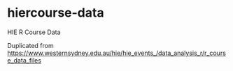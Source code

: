 # hiercourse-data
HIE R Course Data

Duplicated from https://www.westernsydney.edu.au/hie/hie_events_/data_analysis_r/r_course_data_files
